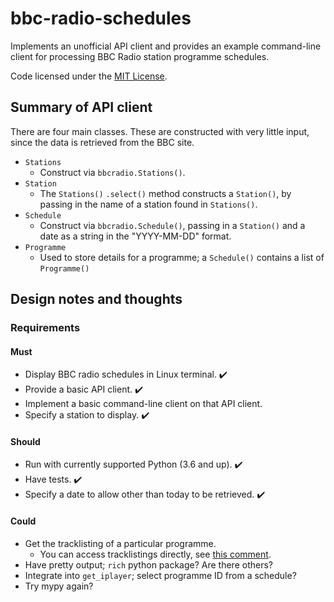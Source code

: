 # bbc-radio-schedules

Implements an unofficial API client and provides an example command-line
client for processing BBC Radio station programme schedules.

Code licensed under the [MIT License](LICENSE).

## Summary of API client

There are four main classes. These are constructed with very little
input, since the data is retrieved from the BBC site.

* `Stations`
  * Construct via `bbcradio.Stations()`.
* `Station`
  * The `Stations()` `.select()` method constructs a `Station()`, by
    passing in the name of a station found in `Stations()`.
* `Schedule`
  * Construct via `bbcradio.Schedule()`, passing in a `Station()` and a
    date as a string in the "YYYY-MM-DD" format.
* `Programme`
  * Used to store details for a programme; a `Schedule()` contains a
    list of `Programme()`

## Design notes and thoughts

### Requirements

#### Must
 
* Display BBC radio schedules in Linux terminal. :heavy_check_mark:
* Provide a basic API client. :heavy_check_mark:
* Implement a basic command-line client on that API client.
* Specify a station to display. :heavy_check_mark:

#### Should

* Run with currently supported Python (3.6 and up). :heavy_check_mark:
* Have tests. :heavy_check_mark:
* Specify a date to allow other than today to be retrieved. :heavy_check_mark:

#### Could

* Get the tracklisting of a particular programme.
  * You can access tracklistings directly, see [this comment](https://github.com/StevenMaude/bbc-radio-tracklisting-downloader/issues/31#issuecomment-500241711).
* Have pretty output; `rich` python package? Are there others?
* Integrate into `get_iplayer`; select programme ID from a schedule?
* Try mypy again?

